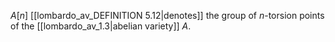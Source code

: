 $A[n]$ [[lombardo_av_DEFINITION 5.12|denotes]] the group of $n$-torsion points of the [[lombardo_av_1.3|abelian variety]] $A$.